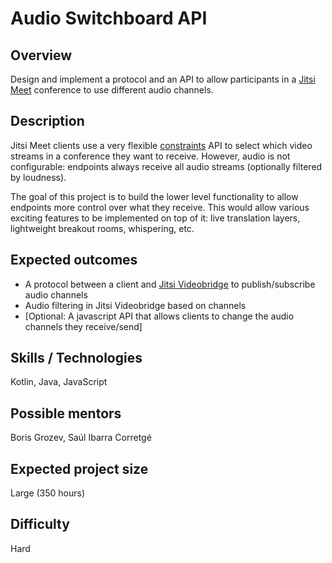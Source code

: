 # Audio Switchboard API

## Overview

Design and implement a protocol and an API to allow participants in a [Jitsi Meet](https://github.com/jitsi/jitsi-meet/) conference to use
different audio channels.

## Description

Jitsi Meet clients use a very flexible [constraints](https://github.com/jitsi/jitsi-videobridge/blob/master/doc/allocation.md) API
to select which video streams in a conference they want to receive. However, audio is not configurable: endpoints always receive
all audio streams (optionally filtered by loudness).

The goal of this project is to build the lower level functionality to allow endpoints more control over
what they receive. This would allow various exciting features to be implemented on top of it: live translation layers,
lightweight breakout rooms, whispering, etc.

## Expected outcomes
* A protocol between a client and [Jitsi Videobridge](https://github.com/jitsi/jitsi-videobridge/) to publish/subscribe audio channels
* Audio filtering in Jitsi Videobridge based on channels
* \[Optional: A javascript API that allows clients to change the audio channels they receive/send\]

## Skills / Technologies

Kotlin, Java, JavaScript

## Possible mentors
Boris Grozev, Saúl Ibarra Corretgé

## Expected project size

Large (350 hours)

## Difficulty

Hard
